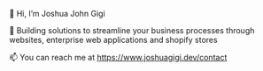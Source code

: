 👋 Hi, I’m Joshua John Gigi

👀 Building solutions to streamline your business processes through websites, enterprise web applications and shopify stores

📫 You can reach me at https://www.joshuagigi.dev/contact
